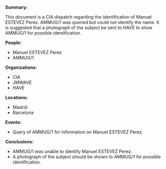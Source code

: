 **Summary:**

This document is a CIA dispatch regarding the identification of Manuel ESTEVEZ Perez. AMMUG/1 was queried but could not identify the name. It is suggested that a photograph of the subject be sent to HAVE to show AMMUG/1 for possible identification.

**People:**

*   Manuel ESTEVEZ Perez
*   AMMUG/1

**Organizations:**

*   CIA
*   JMWAVE
*   HAVE

**Locations:**

*   Madrid
*   Barcelona

**Events:**

*   Query of AMMUG/1 for information on Manuel ESTEVEZ Perez.

**Conclusions:**

*   AMMUG/1 was unable to identify Manuel ESTEVEZ Perez.
*   A photograph of the subject should be shown to AMMUG/1 for possible identification.
